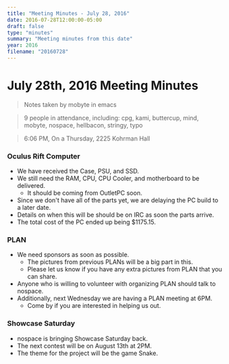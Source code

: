 ```yaml
---
title: "Meeting Minutes - July 28, 2016"
date: 2016-07-28T12:00:00-05:00
draft: false
type: "minutes"
summary: "Meeting minutes from this date"
year: 2016
filename: "20160728"
---
```


# July 28th, 2016 Meeting Minutes
> Notes taken by mobyte in emacs

> 9 people in attendance, including: cpg, kami, buttercup, mind, mobyte, nospace, hellbacon, stringy, typo

> 6:06 PM, On a Thursday, 2225 Kohrman Hall

### Oculus Rift Computer
- We have received the Case, PSU, and SSD.
- We still need the RAM, CPU, CPU Cooler, and motherboard to be delivered.
  - It should be coming from OutletPC soon.
- Since we don't have all of the parts yet, we are delaying the PC build to a later date.
- Details on when this will be should be on IRC as soon the parts arrive.
- The total cost of the PC ended up being $1175.15.

### PLAN
- We need sponsors as soon as possible.
  - The pictures from previous PLANs will be a big part in this.
  - Please let us know if you have any extra pictures from PLAN that you can share.
- Anyone who is willing to volunteer with organizing PLAN should talk to nospace.
- Additionally, next Wednesday we are having a PLAN meeting at 6PM.
  - Come by if you are interested in helping us out.

### Showcase Saturday
- nospace is bringing Showcase Saturday back.
- The next contest will be on August 13th at 2PM.
- The theme for the project will be the game Snake.
